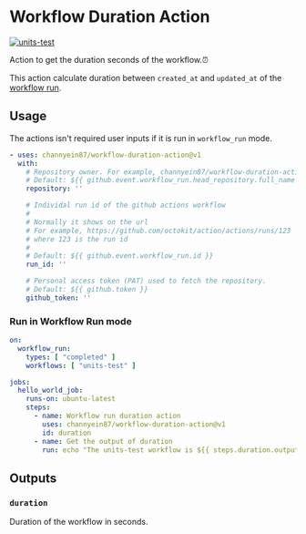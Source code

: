 # Workflow Duration Action

[![units-test](https://github.com/channyein87/workflow-duration-action/actions/workflows/test.yml/badge.svg)](https://github.com/channyein87/workflow-duration-action/actions/workflows/test.yml)

Action to get the duration seconds of the workflow.:alarm_clock:

This action calculate duration between `created_at` and `updated_at` of the [workflow run](https://docs.github.com/en/rest/actions/workflow-runs#get-a-workflow-run).

## Usage

The actions isn't required user inputs if it is run in `workflow_run` mode.

```yaml
- uses: channyein87/workflow-duration-action@v1
  with:
    # Repository owner. For example, channyein87/workflow-duration-action
    # Default: ${{ github.event.workflow_run.head_repository.full_name }}
    repository: ''

    # Individal run id of the github actions workflow
    #
    # Normally it shows on the url
    # For example, https://github.com/octokit/action/actions/runs/123
    # where 123 is the run id
    #
    # Default: ${{ github.event.workflow_run.id }}
    run_id: ''

    # Personal access token (PAT) used to fetch the repository.
    # Default: ${{ github.token }}
    github_token: ''
```

### Run in Workflow Run mode

```yaml
on:
  workflow_run:
    types: [ "completed" ]
    workflows: [ "units-test" ]

jobs:
  hello_world_job:
    runs-on: ubuntu-latest
    steps:
      - name: Workflow run duration action
        uses: channyein87/workflow-duration-action@v1
        id: duration
      - name: Get the output of duration
        run: echo "The units-test workflow is ${{ steps.duration.outputs.duration }} seconds long."
```

## Outputs

### `duration`

Duration of the workflow in seconds.
